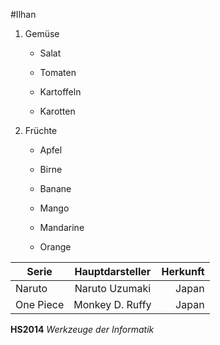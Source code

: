 #Ilhan

1.  Gemüse
    
    * Salat
    
    * Tomaten

    * Kartoffeln
    
    * Karotten


2.  Früchte

    * Apfel
    
    * Birne
    
    * Banane
    
    * Mango
    
    * Mandarine
    
    * Orange
    
    
| Serie         | Hauptdarsteller    | Herkunft  |
| ------------- |:-----------------: | ------:   |
| Naruto   		| Naruto Uzumaki     | Japan     |
| One Piece     | Monkey D. Ruffy    | Japan     |

__HS2014__ *Werkzeuge der Informatik*
